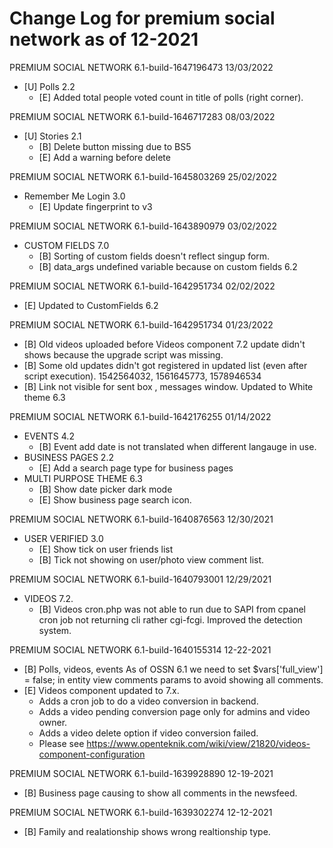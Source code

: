 # Change Log for premium social network as of 12-2021
PREMIUM SOCIAL NETWORK 6.1-build-1647196473  13/03/2022
- [U] Polls 2.2
    - [E] Added total people voted count in title of polls (right corner).

PREMIUM SOCIAL NETWORK 6.1-build-1646717283  08/03/2022
- [U] Stories 2.1
    - [B] Delete button missing due to BS5
    - [E] Add a warning before delete
   
PREMIUM SOCIAL NETWORK 6.1-build-1645803269  25/02/2022
- Remember Me Login 3.0 
    - [E] Update fingerprint to v3
    
PREMIUM SOCIAL NETWORK 6.1-build-1643890979  03/02/2022
- CUSTOM FIELDS 7.0
    - [B] Sorting of custom fields doesn't reflect singup form.
    - [B] data_args undefined variable because on custom fields 6.2
    
PREMIUM SOCIAL NETWORK 6.1-build-1642951734  02/02/2022
- [E] Updated to CustomFields 6.2

PREMIUM SOCIAL NETWORK 6.1-build-1642951734  01/23/2022
- [B] Old videos uploaded before Videos component 7.2 update didn't shows because the upgrade script was missing.
- [B] Some old updates didn't got registered in updated list (even after script execution). 1542564032, 1561645773, 1578946534
- [B] Link not visible for sent box , messages window. Updated to White theme 6.3
  
PREMIUM SOCIAL NETWORK 6.1-build-1642176255  01/14/2022
- EVENTS 4.2
     - [B] Event add date is not translated when different langauge in use.
- BUSINESS PAGES 2.2
    - [E] Add a search page type for business pages
- MULTI PURPOSE THEME 6.3
    - [B] Show date picker dark mode
    - [E] Show business page search icon.

PREMIUM SOCIAL NETWORK 6.1-build-1640876563  12/30/2021
 - USER VERIFIED 3.0 
    - [E] Show tick on user friends list
    - [B] Tick not showing on user/photo view comment list.
 
PREMIUM SOCIAL NETWORK 6.1-build-1640793001  12/29/2021
- VIDEOS  7.2.
  - [B] Videos cron.php was not able to run due to SAPI from cpanel cron job not returning cli rather cgi-fcgi. Improved the detection system.
 
PREMIUM SOCIAL NETWORK 6.1-build-1640155314  12-22-2021
- [B] Polls, videos, events As of OSSN 6.1 we need to set $vars['full_view'] = false; in entity view comments params to avoid showing all comments.
- [E] Videos component updated to 7.x.
    - Adds a cron job to do a video conversion in backend.
    - Adds a video pending conversion page only for admins and video owner. 
    - Adds a video delete option if video conversion failed.
    - Please see https://www.openteknik.com/wiki/view/21820/videos-component-configuration

PREMIUM SOCIAL NETWORK 6.1-build-1639928890  12-19-2021
- [B] Business page causing to show all comments in the newsfeed.

PREMIUM SOCIAL NETWORK 6.1-build-1639302274  12-12-2021
- [B] Family and realationship shows wrong realtionship type.
